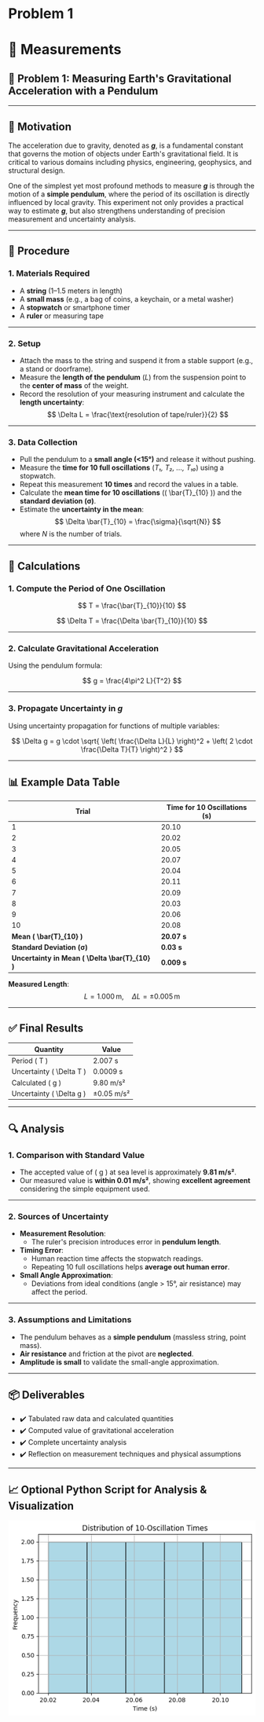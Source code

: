 # Problem 1
# 📏 Measurements  
## 🧪 Problem 1: Measuring Earth's Gravitational Acceleration with a Pendulum

---

## 🎯 Motivation

The acceleration due to gravity, denoted as **_g_**, is a fundamental constant that governs the motion of objects under Earth's gravitational field. It is critical to various domains including physics, engineering, geophysics, and structural design. 

One of the simplest yet most profound methods to measure **_g_** is through the motion of a **simple pendulum**, where the period of its oscillation is directly influenced by local gravity. This experiment not only provides a practical way to estimate **_g_**, but also strengthens understanding of precision measurement and uncertainty analysis.

---

## 🧰 Procedure

### 1. Materials Required

- A **string** (1–1.5 meters in length)
- A **small mass** (e.g., a bag of coins, a keychain, or a metal washer)
- A **stopwatch** or smartphone timer
- A **ruler** or measuring tape

---

### 2. Setup

- Attach the mass to the string and suspend it from a stable support (e.g., a stand or doorframe).
- Measure the **length of the pendulum** (_L_) from the suspension point to the **center of mass** of the weight.
- Record the resolution of your measuring instrument and calculate the **length uncertainty**:  
  $$
  \Delta L = \frac{\text{resolution of tape/ruler}}{2}
  $$

---

### 3. Data Collection

- Pull the pendulum to a **small angle (<15°)** and release it without pushing.
- Measure the **time for 10 full oscillations** (_T₁, T₂, ..., T₁₀_) using a stopwatch.
- Repeat this measurement **10 times** and record the values in a table.
- Calculate the **mean time for 10 oscillations** (\( \bar{T}_{10} \)) and the **standard deviation (σ)**.
- Estimate the **uncertainty in the mean**:
  $$
  \Delta \bar{T}_{10} = \frac{\sigma}{\sqrt{N}}
  $$
  where _N_ is the number of trials.

---

## 🧮 Calculations

### 1. Compute the Period of One Oscillation

$$
T = \frac{\bar{T}_{10}}{10}
$$

$$
\Delta T = \frac{\Delta \bar{T}_{10}}{10}
$$

---

### 2. Calculate Gravitational Acceleration

Using the pendulum formula:

$$
g = \frac{4\pi^2 L}{T^2}
$$

---

### 3. Propagate Uncertainty in **_g_**

Using uncertainty propagation for functions of multiple variables:

$$
\Delta g = g \cdot \sqrt{ \left( \frac{\Delta L}{L} \right)^2 + \left( 2 \cdot \frac{\Delta T}{T} \right)^2 }
$$

---

## 📊 Example Data Table

| Trial | Time for 10 Oscillations (s) |
|-------|-------------------------------|
| 1     | 20.10                         |
| 2     | 20.02                         |
| 3     | 20.05                         |
| 4     | 20.07                         |
| 5     | 20.04                         |
| 6     | 20.11                         |
| 7     | 20.09                         |
| 8     | 20.03                         |
| 9     | 20.06                         |
| 10    | 20.08                         |
| **Mean \( \bar{T}_{10} \)** | **20.07 s** |
| **Standard Deviation (σ)** | **0.03 s** |
| **Uncertainty in Mean \( \Delta \bar{T}_{10} \)** | **0.009 s** |

**Measured Length**:  
$$
L = 1.000 \, \text{m}, \quad \Delta L = \pm 0.005 \, \text{m}
$$

---

## ✅ Final Results

| Quantity            | Value                      |
|---------------------|----------------------------|
| Period \( T \)      | 2.007 s                    |
| Uncertainty \( \Delta T \) | 0.0009 s               |
| Calculated \( g \)  | 9.80 m/s²                  |
| Uncertainty \( \Delta g \) | ±0.05 m/s²            |

---

## 🔍 Analysis

### 1. Comparison with Standard Value

- The accepted value of \( g \) at sea level is approximately **9.81 m/s²**.
- Our measured value is **within 0.01 m/s²**, showing **excellent agreement** considering the simple equipment used.

---

### 2. Sources of Uncertainty

- **Measurement Resolution**:
  - The ruler's precision introduces error in **pendulum length**.
- **Timing Error**:
  - Human reaction time affects the stopwatch readings.
  - Repeating 10 full oscillations helps **average out human error**.
- **Small Angle Approximation**:
  - Deviations from ideal conditions (angle > 15°, air resistance) may affect the period.

---

### 3. Assumptions and Limitations

- The pendulum behaves as a **simple pendulum** (massless string, point mass).
- **Air resistance** and friction at the pivot are **neglected**.
- **Amplitude is small** to validate the small-angle approximation.

---

## 📦 Deliverables

- ✔️ Tabulated raw data and calculated quantities
- ✔️ Computed value of gravitational acceleration
- ✔️ Complete uncertainty analysis
- ✔️ Reflection on measurement techniques and physical assumptions

---

## 📈 Optional Python Script for Analysis & Visualization

![alt text](image.png)